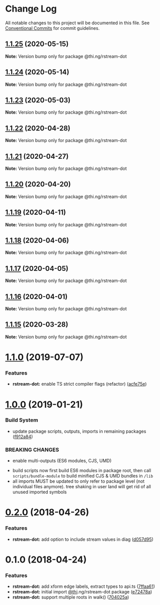 # Change Log

All notable changes to this project will be documented in this file.
See [Conventional Commits](https://conventionalcommits.org) for commit guidelines.

## [1.1.25](https://github.com/thi-ng/umbrella/compare/@thi.ng/rstream-dot@1.1.24...@thi.ng/rstream-dot@1.1.25) (2020-05-15)

**Note:** Version bump only for package @thi.ng/rstream-dot





## [1.1.24](https://github.com/thi-ng/umbrella/compare/@thi.ng/rstream-dot@1.1.23...@thi.ng/rstream-dot@1.1.24) (2020-05-14)

**Note:** Version bump only for package @thi.ng/rstream-dot





## [1.1.23](https://github.com/thi-ng/umbrella/compare/@thi.ng/rstream-dot@1.1.22...@thi.ng/rstream-dot@1.1.23) (2020-05-03)

**Note:** Version bump only for package @thi.ng/rstream-dot





## [1.1.22](https://github.com/thi-ng/umbrella/compare/@thi.ng/rstream-dot@1.1.21...@thi.ng/rstream-dot@1.1.22) (2020-04-28)

**Note:** Version bump only for package @thi.ng/rstream-dot





## [1.1.21](https://github.com/thi-ng/umbrella/compare/@thi.ng/rstream-dot@1.1.20...@thi.ng/rstream-dot@1.1.21) (2020-04-27)

**Note:** Version bump only for package @thi.ng/rstream-dot





## [1.1.20](https://github.com/thi-ng/umbrella/compare/@thi.ng/rstream-dot@1.1.19...@thi.ng/rstream-dot@1.1.20) (2020-04-20)

**Note:** Version bump only for package @thi.ng/rstream-dot





## [1.1.19](https://github.com/thi-ng/umbrella/compare/@thi.ng/rstream-dot@1.1.18...@thi.ng/rstream-dot@1.1.19) (2020-04-11)

**Note:** Version bump only for package @thi.ng/rstream-dot





## [1.1.18](https://github.com/thi-ng/umbrella/compare/@thi.ng/rstream-dot@1.1.17...@thi.ng/rstream-dot@1.1.18) (2020-04-06)

**Note:** Version bump only for package @thi.ng/rstream-dot





## [1.1.17](https://github.com/thi-ng/umbrella/compare/@thi.ng/rstream-dot@1.1.16...@thi.ng/rstream-dot@1.1.17) (2020-04-05)

**Note:** Version bump only for package @thi.ng/rstream-dot





## [1.1.16](https://github.com/thi-ng/umbrella/compare/@thi.ng/rstream-dot@1.1.15...@thi.ng/rstream-dot@1.1.16) (2020-04-01)

**Note:** Version bump only for package @thi.ng/rstream-dot





## [1.1.15](https://github.com/thi-ng/umbrella/compare/@thi.ng/rstream-dot@1.1.14...@thi.ng/rstream-dot@1.1.15) (2020-03-28)

**Note:** Version bump only for package @thi.ng/rstream-dot





# [1.1.0](https://github.com/thi-ng/umbrella/compare/@thi.ng/rstream-dot@1.0.26...@thi.ng/rstream-dot@1.1.0) (2019-07-07)

### Features

* **rstream-dot:** enable TS strict compiler flags (refactor) ([acfe75e](https://github.com/thi-ng/umbrella/commit/acfe75e))

# [1.0.0](https://github.com/thi-ng/umbrella/compare/@thi.ng/rstream-dot@0.2.64...@thi.ng/rstream-dot@1.0.0) (2019-01-21)

### Build System

* update package scripts, outputs, imports in remaining packages ([f912a84](https://github.com/thi-ng/umbrella/commit/f912a84))

### BREAKING CHANGES

* enable multi-outputs (ES6 modules, CJS, UMD)

- build scripts now first build ES6 modules in package root, then call
  `scripts/bundle-module` to build minified CJS & UMD bundles in `/lib`
- all imports MUST be updated to only refer to package level
  (not individual files anymore). tree shaking in user land will get rid of
  all unused imported symbols

<a name="0.2.0"></a>
# [0.2.0](https://github.com/thi-ng/umbrella/compare/@thi.ng/rstream-dot@0.1.2...@thi.ng/rstream-dot@0.2.0) (2018-04-26)

### Features

* **rstream-dot:** add option to include stream values in diag ([d057d95](https://github.com/thi-ng/umbrella/commit/d057d95))

<a name="0.1.0"></a>
# 0.1.0 (2018-04-24)

### Features

* **rstream-dot:** add xform edge labels, extract types to api.ts ([7ffaa61](https://github.com/thi-ng/umbrella/commit/7ffaa61))
* **rstream-dot:** initial import [@thi](https://github.com/thi).ng/rstream-dot package ([e72478a](https://github.com/thi-ng/umbrella/commit/e72478a))
* **rstream-dot:** support multiple roots in walk() ([704025a](https://github.com/thi-ng/umbrella/commit/704025a))
